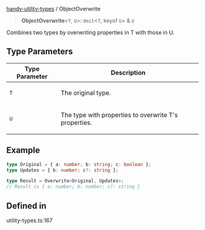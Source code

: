 [handy-utility-types](https://github.com/itsmeid/handy-utility-types/tree/main/docs/README.md) / ObjectOverwrite

> **ObjectOverwrite**\<`T`, `U`\>: `Omit`\<`T`, keyof `U`\> & `U`

Combines two types by overwriting properties in T with those in U.

## Type Parameters

<table>
<thead>
<tr>
<th>Type Parameter</th>
<th>Description</th>
</tr>
</thead>
<tbody>
<tr>
<td>

`T`

</td>
<td>

The original type.

</td>
</tr>
<tr>
<td>

`U`

</td>
<td>

The type with properties to overwrite T's properties.

</td>
</tr>
</tbody>
</table>

## Example

```ts
type Original = { a: number; b: string; c: boolean };
type Updates = { b: number; c?: string };

type Result = Overwrite<Original, Updates>;
// Result is { a: number; b: number; c?: string }
```

## Defined in

utility-types.ts:167
